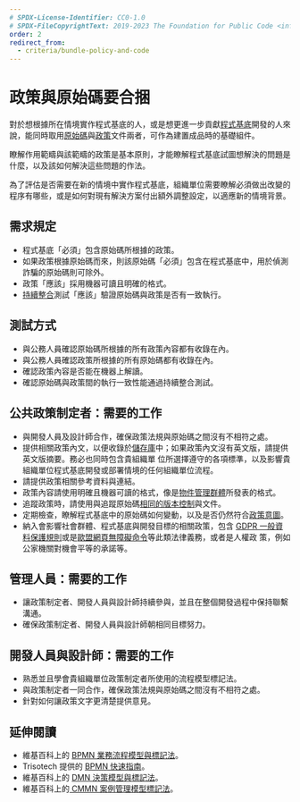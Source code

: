 ```yaml
---
# SPDX-License-Identifier: CC0-1.0
# SPDX-FileCopyrightText: 2019-2023 The Foundation for Public Code <info@publiccode.net>, https://standard.publiccode.net/AUTHORS
order: 2
redirect_from:
  - criteria/bundle-policy-and-code
---
```


# 政策與原始碼要合捆

對於想根據所在情境實作程式基底的人，或是想更進一步貢獻[程式基底](../glossary.md#codebase)開發的人來說，能同時取用[原始碼](../glossary.md#source-code)與[政策](../glossary.md#policy)文件兩者，可作為建置成品時的基礎組件。

瞭解作用範疇與該範疇的政策是基本原則，才能瞭解程式基底試圖想解決的問題是什麼，以及該如何解決這些問題的作法。

為了評估是否需要在新的情境中實作程式基底，組織單位需要瞭解必須做出改變的程序有哪些，或是如何對現有解決方案付出額外調整設定，以適應新的情境背景。

## 需求規定

* 程式基底「必須」包含原始碼所根據的政策。
* 如果政策根據原始碼而來，則該原始碼「必須」包含在程式基底中，用於偵測詐騙的原始碼則可除外。
* 政策「應該」採用機器可讀且明確的格式。
* [持續整合](../glossary.md#continuous-integration)測試「應該」驗證原始碼與政策是否有一致執行。

## 測試方式

* 與公務人員確認原始碼所根據的所有政策內容都有收錄在內。
* 與公務人員確認政策所根據的所有原始碼都有收錄在內。
* 確認政策內容是否能在機器上解讀。
* 確認原始碼與政策間的執行一致性能通過持續整合測試。

## 公共政策制定者：需要的工作

* 與開發人員及設計師合作，確保政策法規與原始碼之間沒有不相符之處。
* 提供相關政策內文，以便收錄於[儲存庫](../glossary.md#repository)中；如果政策內文沒有英文版，請提供英文版摘要。務必也同時包含貴組織單
位所選擇遵守的各項標準，以及影響貴組織單位程式基底開發或部署情境的任何組織單位流程。
* 請提供政策相關參考資料與連結。
* 政策內容請使用明確且機器可讀的格式，像是[物件管理群體](https://www.omg.org/spec/)所發表的格式。
* 追蹤政策時，請使用與追蹤原始碼[相同的版本控制](maintain-version-control.md)與文件。
* 定期檢查，瞭解程式基底中的原始碼如何變動，以及是否仍然符合[政策意圖](document-codebase-objectives.md)。
* 納入會影響社會群體、程式基底與開發目標的相關政策，包含 [GDPR 一般資料保護規則](https://eur-lex.europa.eu/eli/reg/2016/679/oj)或是[歐盟網頁無障礙命令](https://ec.europa.eu/digital-single-market/en/web-accessibility)等此類法律義務，或者是人權政
策，例如公家機關對機會平等的承諾等。

## 管理人員：需要的工作

* 讓政策制定者、開發人員與設計師持續參與，並且在整個開發過程中保持聯繫溝通。
* 確保政策制定者、開發人員與設計師朝相同目標努力。

## 開發人員與設計師：需要的工作

* 熟悉並且學會貴組織單位政策制定者所使用的流程模型標記法。
* 與政策制定者一同合作，確保政策法規與原始碼之間沒有不相符之處。
* 針對如何讓政策文字更清楚提供意見。

## 延伸閱讀

* 維基百科上的 [BPMN 業務流程模型與標記法](https://en.wikipedia.org/wiki/Business_Process_Model_and_Notation)。
* Trisotech 提供的 [BPMN 快速指南](https://www.bpmnquickguide.com/view-bpmn-quick-guide/)。
* 維基百科上的 [DMN 決策模型與標記法](https://en.wikipedia.org/wiki/Decision_Model_and_Notation)。
* 維基百科上的[ CMMN 案例管理模型標記法](https://en.wikipedia.org/wiki/CMMN)。
